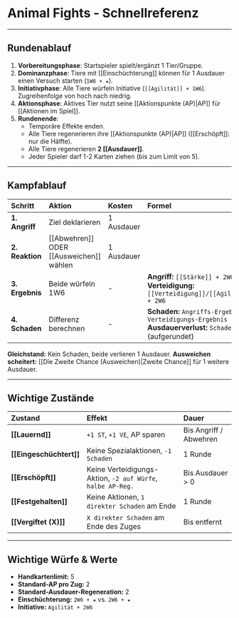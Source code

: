 # Animal Fights - Schnellreferenz

---
## Rundenablauf
1.  **Vorbereitungsphase**: Startspieler spielt/ergänzt 1 Tier/Gruppe.
2.  **Dominanzphase**: Tiere mit [[Einschüchterung]] können für 1 Ausdauer einen Versuch starten (`1W6 + ★`).
3.  **Initiativphase**: Alle Tiere würfeln Initiative (`[[Agilität]] + 1W6`). Zugreihenfolge von hoch nach niedrig.
4.  **Aktionsphase**: Aktives Tier nutzt seine [[Aktionspunkte (AP)|AP]] für [[Aktionen im Spiel]].
5.  **Rundenende**:
    - Temporäre Effekte enden.
    - Alle Tiere regenerieren ihre [[Aktionspunkte (AP)|AP]] ([[Erschöpft]]: nur die Hälfte).
    - Alle Tiere regenerieren **2 [[Ausdauer]]**.
    - Jeder Spieler darf 1-2 Karten ziehen (bis zum Limit von 5).

---
## Kampfablauf
| Schritt         | Aktion                                  | Kosten     | Formel                                                                                                          |
| :-------------- | :-------------------------------------- | :--------- | :-------------------------------------------------------------------------------------------------------------- |
| **1. Angriff**  | Ziel deklarieren                        | 1 Ausdauer |                                                                                                                 |
| **2. Reaktion** | [[Abwehren]] ODER [[Ausweichen]] wählen | 1 Ausdauer |                                                                                                                 |
| **3. Ergebnis** | Beide würfeln 1W6                       | -          | **Angriff:** `[[Stärke]] + 2W6` <br> **Verteidigung:** `[[Verteidigung]]/[[Agilität]] + 2W6`                    |
| **4. Schaden**  | Differenz berechnen                     | -          | **Schaden:** `Angriffs-Ergebnis - Verteidigungs-Ergebnis` <br> **Ausdauerverlust:** `Schaden / 2` (aufgerundet) |

**Gleichstand:** Kein Schaden, beide verlieren 1 Ausdauer.
**Ausweichen scheitert:** [[Die Zweite Chance (Ausweichen)|Zweite Chance]] für 1 weitere Ausdauer.

---
## Wichtige Zustände
| Zustand | Effekt | Dauer |
| :--- | :--- | :--- |
| **[[Lauernd]]** | `+1 ST`, `+1 VE`, AP sparen | Bis Angriff / Abwehren |
| **[[Eingeschüchtert]]** | Keine Spezialaktionen, `-1 Schaden` | 1 Runde |
| **[[Erschöpft]]** | Keine Verteidigungs-Aktion, `-2 auf Würfe`, `halbe AP-Reg.` | Bis Ausdauer > 0 |
| **[[Festgehalten]]**| Keine Aktionen, `1 direkter Schaden` am Ende | 1 Runde |
| **[[Vergiftet (X)]]** | `X direkter Schaden` am Ende des Zuges | Bis entfernt |

---
## Wichtige Würfe & Werte
- **Handkartenlimit:** 5
- **Standard-AP pro Zug:** 2
- **Standard-Ausdauer-Regeneration:** 2
- **Einschüchterung:** `2W6 + ★` vs. `2W6 + ★`
- **Initiative:** `Agilität + 2W6`
